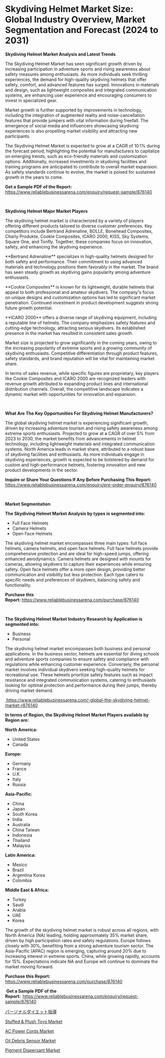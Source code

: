 <p><h1>Skydiving Helmet Market Size: Global Industry Overview, Market Segmentation and Forecast (2024 to 2031)</h1></p><p><strong>Skydiving Helmet Market Analysis and Latest Trends</strong></p>
<p><p>The Skydiving Helmet Market has seen significant growth driven by increasing participation in adventure sports and rising awareness about safety measures among enthusiasts. As more individuals seek thrilling experiences, the demand for high-quality skydiving helmets that offer safety, comfort, and advanced features has surged. Innovations in materials and design, such as lightweight composites and integrated communication systems, are enhancing user experience and encouraging consumers to invest in specialized gear. </p><p>Market growth is further supported by improvements in technology, including the integration of augmented reality and noise-cancellation features that provide jumpers with vital information during freefall. The emergence of social media and influencers showcasing skydiving experiences is also propelling market visibility and attracting new participants. </p><p>The Skydiving Helmet Market is expected to grow at a CAGR of 10.1% during the forecast period, highlighting the potential for manufacturers to capitalize on emerging trends, such as eco-friendly materials and customization options. Additionally, increased investments in skydiving facilities and training programs are anticipated to contribute to overall market expansion. As safety standards continue to evolve, the market is poised for sustained growth in the years to come.</p></p>
<p><strong>Get a Sample PDF of the Report:&nbsp;</strong> <a href="https://www.reliablebusinessarena.com/enquiry/request-sample/876140">https://www.reliablebusinessarena.com/enquiry/request-sample/876140</a></p>
<p>&nbsp;</p>
<p><strong>Skydiving Helmet Major Market Players</strong></p>
<p><p>The skydiving helmet market is characterized by a variety of players offering different products tailored to diverse customer preferences. Key competitors include Bertrand Adrenaline, BOLLE, Bonehead Composites, Charly Produkte, Cookie Composites, ICARO 2000, KISS, Sky Systems, Square One, and Tonfly. Together, these companies focus on innovation, safety, and enhancing the skydiving experience.</p><p>**Bertrand Adrenaline** specializes in high-quality helmets designed for both safety and performance. Their commitment to using advanced materials and technology positions them favorably in the market. The brand has seen steady growth as skydiving gains popularity among adventure enthusiasts.</p><p>**Cookie Composites** is known for its lightweight, durable helmets that appeal to both professional and amateur skydivers. The company's focus on unique designs and customization options has led to significant market penetration. Continued investment in product development suggests strong future growth potential.</p><p>**ICARO 2000** offers a diverse range of skydiving equipment, including a reputable line of helmets. The company emphasizes safety features and cutting-edge technology, attracting serious skydivers. Its established presence in the market has resulted in consistent sales growth.</p><p>Market size is projected to grow significantly in the coming years, owing to the increasing popularity of extreme sports and a growing community of skydiving enthusiasts. Competitive differentiation through product features, safety standards, and brand reputation will be vital for maintaining market share.</p><p>In terms of sales revenue, while specific figures are proprietary, key players like Cookie Composites and ICARO 2000 are recognized leaders with revenue growth attributed to expanding product lines and international distribution channels. Overall, the competitive landscape indicates a dynamic market with opportunities for innovation and expansion.</p></p>
<p>&nbsp;</p>
<p><strong>What Are The Key Opportunities For Skydiving Helmet Manufacturers?</strong></p>
<p><p>The global skydiving helmet market is experiencing significant growth, driven by increasing adventure tourism and rising safety awareness among extreme sports enthusiasts. Projected to grow at a CAGR of over 5% from 2023 to 2030, the market benefits from advancements in helmet technology, including lightweight materials and integrated communication systems. North America leads in market share, attributed to a robust base of skydiving facilities and enthusiasts. As more individuals engage in skydiving experiences, growth is expected to be bolstered by demand for custom and high-performance helmets, fostering innovation and new product developments in the sector.</p></p>
<p><strong>Inquire or Share Your Questions If Any Before Purchasing This Report:</strong> <a href="https://www.reliablebusinessarena.com/enquiry/pre-order-enquiry/876140">https://www.reliablebusinessarena.com/enquiry/pre-order-enquiry/876140</a></p>
<p>&nbsp;</p>
<p><strong>Market Segmentation</strong></p>
<p><strong>The Skydiving Helmet Market Analysis by types is segmented into:</strong></p>
<p><ul><li>Full Face Helmets</li><li>Camera Helmets</li><li>Open Face Helmets</li></ul></p>
<p><p>The skydiving helmet market encompasses three main types: full face helmets, camera helmets, and open face helmets. Full face helmets provide comprehensive protection and are ideal for high-speed jumps, offering enhanced aerodynamics. Camera helmets are designed with mounts for cameras, allowing skydivers to capture their experiences while ensuring safety. Open face helmets offer a more open design, providing better communication and visibility but less protection. Each type caters to specific needs and preferences of skydivers, balancing safety and functionality.</p></p>
<p><strong>Purchase this Report:&nbsp;</strong><a href="https://www.reliablebusinessarena.com/purchase/876140">https://www.reliablebusinessarena.com/purchase/876140</a></p>
<p>&nbsp;</p>
<p><strong>The Skydiving Helmet Market Industry Research by Application is segmented into:</strong></p>
<p><ul><li>Business</li><li>Personal</li></ul></p>
<p><p>The skydiving helmet market encompasses both business and personal applications. In the business sector, helmets are essential for diving schools and adventure sports companies to ensure safety and compliance with regulations while enhancing customer experience. Conversely, the personal market involves individual skydivers seeking high-quality helmets for recreational use. These helmets prioritize safety features such as impact resistance and integrated communication systems, catering to enthusiasts looking for optimal protection and performance during their jumps, thereby driving market demand.</p></p>
<p><a href="https://www.reliablebusinessarena.com/-global-the-skydiving-helmet-market-r876140">&nbsp;https://www.reliablebusinessarena.com/-global-the-skydiving-helmet-market-r876140</a></p>
<p><strong>In terms of Region, the Skydiving Helmet Market Players available by Region are:</strong></p>
<p>
    <p> <strong> North America: </strong>
        <ul>
            <li>United States</li>
            <li>Canada</li>
        </ul>
        </p> 
    <p> <strong> Europe: </strong>
        <ul>
            <li>Germany</li>
            <li>France</li>
            <li>U.K.</li>
            <li>Italy</li>
            <li>Russia</li>
        </ul>
        </p> 
    <p> <strong> Asia-Pacific: </strong>
        <ul>
            <li>China</li>
            <li>Japan</li>
            <li>South Korea</li>
            <li>India</li>
            <li>Australia</li>
            <li>China Taiwan</li>
            <li>Indonesia</li>
            <li>Thailand</li>
            <li>Malaysia</li>
        </ul>
        </p> 
    <p> <strong> Latin America: </strong>
        <ul>
            <li>Mexico</li>
            <li>Brazil</li>
            <li>Argentina Korea</li>
            <li>Colombia</li>
        </ul>
        </p> 
    <p> <strong> Middle East & Africa: </strong>
        <ul>
            <li>Turkey</li>
            <li>Saudi</li>
            <li>Arabia</li>
            <li>UAE</li>
            <li>Korea</li>
        </ul>
    </p>
    </p>
<p><p>The growth of the skydiving helmet market is robust across all regions, with North America (NA) leading, holding approximately 35% market share, driven by high participation rates and safety regulations. Europe follows closely with 30%, benefiting from a strong adventure tourism sector. The Asia-Pacific (APAC) region is emerging, capturing around 20% due to increasing interest in extreme sports. China, while growing rapidly, accounts for 15%. Expectations indicate NA and Europe will continue to dominate the market moving forward.</p></p>
<p><strong>Purchase this Report: </strong><a href="https://www.reliablebusinessarena.com/purchase/876140">https://www.reliablebusinessarena.com/purchase/876140</a></p>
<p>&nbsp;<strong>Get a Sample PDF of the Report:&nbsp;&nbsp;</strong><a href="https://www.reliablebusinessarena.com/enquiry/request-sample/876140">https://www.reliablebusinessarena.com/enquiry/request-sample/876140</a></p>
<p><strong></strong></p>
<p><p><a href="https://medium.com/@qarpaiop35/personal-diet-instruction-market-%E3%81%AE%E3%82%B0%E3%83%AD%E3%83%BC%E3%83%90%E3%83%AB%E5%B8%82%E5%A0%B4%E6%A6%82%E8%A6%81%E3%81%AF-%E4%B8%96%E7%95%8C%E3%81%8A%E3%82%88%E3%81%B3%E4%B8%BB%E8%A6%81%E5%B8%82%E5%A0%B4%E3%81%AB%E3%81%8A%E3%81%91%E3%82%8B%E6%A5%AD%E7%95%8C%E3%81%AB%E5%BD%B1%E9%9F%BF%E3%82%92%E4%B8%8E%E3%81%88%E3%82%8B%E4%B8%BB%E8%A6%81%E3%81%AA%E3%83%88%E3%83%AC%E3%83%B3%E3%83%89%E3%81%AB%E3%81%A4%E3%81%84%E3%81%A6-%E7%8B%AC%E8%87%AA%E3%81%AE%E8%A6%96%E7%82%B9%E3%82%92%E6%8F%90%E4%BE%9B%E3%81%97%E3%81%BE%E3%81%99-c9ecf6ef74ed">パーソナルダイエット指導</a></p><p><a href="https://medium.com/@stephen.russell7684/stuffed-plush-toys-market-strategic-insights-product-evolution-and-market-segmentation-in-the-1c1236fc71b9">Stuffed & Plush Toys Market</a></p><p><a href="https://www.linkedin.com/pulse/global-ac-power-cords-market-size-expected-reach-cagr-cnbpe?trackingId=7txrw97vTtKL%2BkCHtX3rpg%3D%3D">AC Power Cords Market</a></p><p><a href="https://www.linkedin.com/pulse/insights-oil-debris-sensor-market-players-size-geographical-bsv9e?trackingId=6LzUM%2Fx1SdWuUaJ2s30z7w%3D%3D">Oil Debris Sensor Market</a></p><p><a href="https://issuu.com/reportprime-2/docs/pigment-dispersant-market-size-2030_89515243084838">Pigment Dispersant Market</a></p></p>